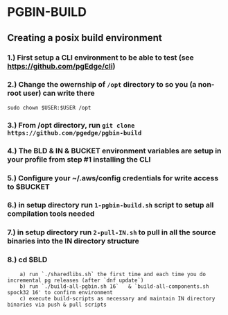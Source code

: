 # PGBIN-BUILD 


## Creating a posix build environment

### 1.) First setup a CLI environment to be able to test (see https://github.com/pgEdge/cli)

### 2.) Change the owernship of `/opt` directory to so you (a non-root user) can write there
`sudo chown $USER:$USER /opt`

### 3.) From /opt directory, run `git clone https://github.com/pgedge/pgbin-build`

### 4.) The BLD & IN & BUCKET environment variables are setup in your profile from step #1 installing the CLI

### 5.) Configure your ~/.aws/config credentials for write access to $BUCKET

### 6.) in setup directory run `1-pgbin-build.sh` script to setup all compilation tools needed

### 7.) in setup directory run `2-pull-IN.sh` to pull in all the source binaries into the IN directory structure

### 8.) cd $BLD 
        a) run `./sharedlibs.sh` the first time and each time you do incremental pg releases (after `dnf update`)
        b) run `./build-all-pgbin.sh 16`   & `build-all-components.sh spock32 16' to confirm environment
        c) execute build-scripts as necessary and maintain IN directory binaries via push & pull scripts

